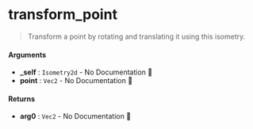 # transform\_point

>  Transform a point by rotating and translating it using this isometry.

#### Arguments

- **\_self** : `Isometry2d` \- No Documentation 🚧
- **point** : `Vec2` \- No Documentation 🚧

#### Returns

- **arg0** : `Vec2` \- No Documentation 🚧